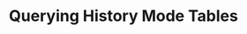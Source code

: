---
# -------------------------- #
#          PAGE INFO         #
# -------------------------- #

title: Querying History Mode Tables
permalink: /replication/loading/querying-history-mode-tables
keywords: bigquery, google bigquery data warehouse, bigquery data warehouse, bigquery etl, etl to bigquery, historical
summary: "Learn how History mode works and how to account for it in your queries."

key: "history-mode-querying"
type: ""

layout: general
toc: true
order: 1
content-type: "guide"


# -------------------------- #
#           INTRO            #
# -------------------------- #

intro: |
  {% capture note %}
  - [Destinations configured to use History mode]({{ link.destinations.storage.loading-behavior | prepend: site.baseurl | append:"#reference--destinations-loading-behavior" }})
  {% endcapture %}

  {% include note.html first-line="**This guide is applicable to:**" content=note %}

  When data is loaded using [History mode]({{ link.destinations.storage.loading-behavior | prepend: site.baseurl | append:"#reference--destinations-loading-behavior" }}), records are appended to the end of the table as new rows. Only the `_sdc_end_date` column is updated in existing rows, to indicate when a new version was added. Multiple versions of a row can exist in a table, creating a log of how a record has changed over time.

  In this guide, we'll cover:

  {% for section in page.sections %}
  - [{{ section.summary }}](#{{ section.anchor }})
  {% endfor %}


# -------------------------- #
#          CONTENT           #
# -------------------------- #

sections:
  - title: "Before using this guide"
    anchor: "before-using-guide"
    summary: "Things to know before using this guide"
    content: |
      Before using this guide, note that:

      - You may need to modify the queries in this guide to use them yourself
      - Stitch Support's expertise lies in replicating data, and as such does not provide data analysis or querying assistance. We can, however, help with data discrepancies.

         If you'd like assistance with analysis or business intelligence solutions, we recommend reaching out to one of our [analytics partners]({{ site.partners }}){:target="new"}.

  - title: "Retrieving the latest version of every record"
    anchor: "latest-version"
    summary: "A querying strategy that retrieves the latest version of every record"
    content: |
      {% include note.html type="single-line" content="**Note**: The queries in this section are only intended to demonstrate one approach to querying. You may need to modify the queries to use them yourself." %}

      Let's take a look at an example. Assume we have an `orders` table that contains:

      - A Primary Key of `id`,
      - The system `{{ system-column.prefix }}` columns added by Stitch, and
      - Other order attribute columns

      If you wanted to get all current records, you could use the following query:

      {% capture code %}
          SELECT * FROM orders
          WHERE
            _sdc_end_date = "9999-12-31 0:00 +00:00"
      {% endcapture %}

      {% assign description = "Querying all current records" %}

      {% include layout/code-snippet.html code=code code-description=description %}
      
      {% include note.html type="single-line" content="**Note**: Since the `_sdc_end_date` value for current records is set to `9999-12-31` UTC, it is recommended to use `9999-12-31 0:00 +00:00` in your queries to make sure you get the correct result regardless of your local time." %}


  - title: "Retrieving the version of every record for a specific date"
    anchor: "specific-date"
    summary: "A querying strategy that retrieves the version of every record for a specific date"
    content: |
      {% include note.html type="single-line" content="**Note**: The queries in this section are only intended to demonstrate one approach to querying. You may need to modify the queries to use them yourself." %}

      Let's take a look at an example. Assume we have an `orders` table that contains:

      - A Primary Key of `id`,
      - The system `{{ system-column.prefix }}` columns added by Stitch, and
      - Other order attribute columns

      If you wanted to get all records valid on December 1st 2022, you could use the following query:

      {% capture code %}
          SELECT * FROM orders
          WHERE
            _sdc_start_date <= "2022-12-01"
            AND _sdc_end_date > "2022-12-01"
      {% endcapture %}

      {% assign description = "Querying all records for a specific date" %}

      {% include layout/code-snippet.html code=code code-description=description %}

  - title: "Retrieving the version of a specific record for a date range"
    anchor: "date-range"
    summary: "A querying strategy that retrieves the version of a specific record for a date range"
    content: |
      {% include note.html type="single-line" content="**Note**: The queries in this section are only intended to demonstrate one approach to querying. You may need to modify the queries to use them yourself." %}

      Let's take a look at an example. Assume we have an `orders` table that contains:

      - A Primary Key of `id`,
      - The system `{{ system-column.prefix }}` columns added by Stitch, and
      - Other order attribute columns

      If you wanted to get the version of a record with the ID `694` valid in all of December 2022, you could use the following query:

      {% capture code %}
          SELECT * FROM orders
          WHERE
            id = 694
            AND _sdc_start_date <= "2022-12-01"
            AND _sdc_end_date >= "2022-12-31"
      {% endcapture %}

      {% assign description = "Querying the version of a specific record valid for a date range" %}

      {% include layout/code-snippet.html code=code code-description=description %}

  - title: "Create views in your destination"
    anchor: "create-destination-views"
    summary: "How to simplify querying by creating a view in your destination"
    content: |
      To make this easier, you can turn queries like the one above into a view. We recommend this approach because a view will encapsulate all the logic and simplify the process of querying against the latest version of your data.

      Refer to the documentation for your destination for more info on creating views:

      - [Snowflake]({{ site.data.destinations.snowflake.resource-links.create-views }}){:target="new"}
---
